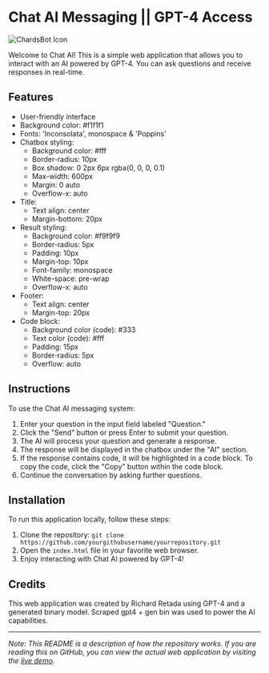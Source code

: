 # Chat AI Messaging || GPT-4 Access

![ChardsBot Icon](https://i.postimg.cc/0QY6ctyj/CHARDS-BOT.png)

Welcome to Chat AI! This is a simple web application that allows you to interact with an AI powered by GPT-4. You can ask questions and receive responses in real-time.

## Features

- User-friendly interface
- Background color: #f1f1f1
- Fonts: 'Inconsolata', monospace & 'Poppins'
- Chatbox styling:
  - Background color: #fff
  - Border-radius: 10px
  - Box shadow: 0 2px 6px rgba(0, 0, 0, 0.1)
  - Max-width: 600px
  - Margin: 0 auto
  - Overflow-x: auto
- Title:
  - Text align: center
  - Margin-bottom: 20px
- Result styling:
  - Background color: #f9f9f9
  - Border-radius: 5px
  - Padding: 10px
  - Margin-top: 10px
  - Font-family: monospace
  - White-space: pre-wrap
  - Overflow-x: auto
- Footer:
  - Text align: center
  - Margin-top: 20px
- Code block:
  - Background color (code): #333
  - Text color (code): #fff
  - Padding: 15px
  - Border-radius: 5px
  - Overflow: auto

## Instructions

To use the Chat AI messaging system:

1. Enter your question in the input field labeled "Question."
2. Click the "Send" button or press Enter to submit your question.
3. The AI will process your question and generate a response.
4. The response will be displayed in the chatbox under the "AI" section.
5. If the response contains code, it will be highlighted in a code block. To copy the code, click the "Copy" button within the code block.
6. Continue the conversation by asking further questions.

## Installation

To run this application locally, follow these steps:

1. Clone the repository: `git clone https://github.com/yourgithubusername/yourrepository.git`
2. Open the `index.html` file in your favorite web browser.
3. Enjoy interacting with Chat AI powered by GPT-4!

## Credits

This web application was created by Richard Retada using GPT-4 and a generated binary model.
Scraped gpt4 + gen bin was used to power the AI capabilities.

---

*Note: This README is a description of how the repository works. If you are reading this on GitHub, you can view the actual web application by visiting the [live demo](https://yourgithubusername.github.io/yourrepository/).*
